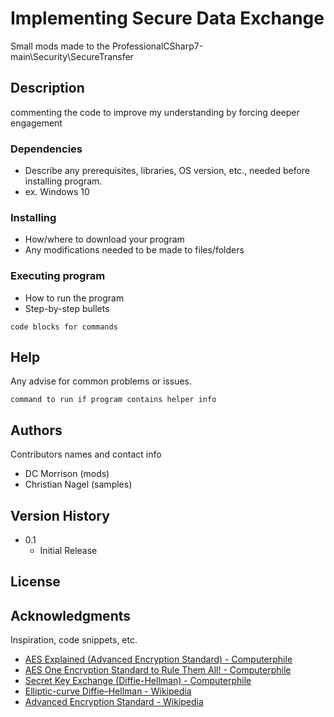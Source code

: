 
# Implementing Secure Data Exchange

Small mods made to the ProfessionalCSharp7-main\Security\SecureTransfer

## Description

commenting the code to improve my understanding by forcing deeper engagement

### Dependencies

* Describe any prerequisites, libraries, OS version, etc., needed before installing program.
* ex. Windows 10

### Installing

* How/where to download your program
* Any modifications needed to be made to files/folders

### Executing program

* How to run the program
* Step-by-step bullets
```
code blocks for commands
```

## Help

Any advise for common problems or issues.
```
command to run if program contains helper info
```

## Authors

Contributors names and contact info

* DC Morrison (mods)
* Christian Nagel (samples)

## Version History

* 0.1
    * Initial Release

## License

## Acknowledgments

Inspiration, code snippets, etc.
* [AES Explained (Advanced Encryption Standard) - Computerphile](https://www.youtube.com/watch?v=O4xNJsjtN6E)
* [AES One Encryption Standard to Rule Them All! - Computerphile](https://www.youtube.com/watch?v=VYech-c5Dic)
* [Secret Key Exchange (Diffie-Hellman) - Computerphile](https://www.youtube.com/watch?v=NmM9HA2MQGI)
* [Elliptic-curve Diffie–Hellman - Wikipedia](https://en.wikipedia.org/wiki/Elliptic-curve_Diffie%E2%80%93Hellman)
* [Advanced Encryption Standard - Wikipedia](https://en.wikipedia.org/wiki/Advanced_Encryption_Standard)
